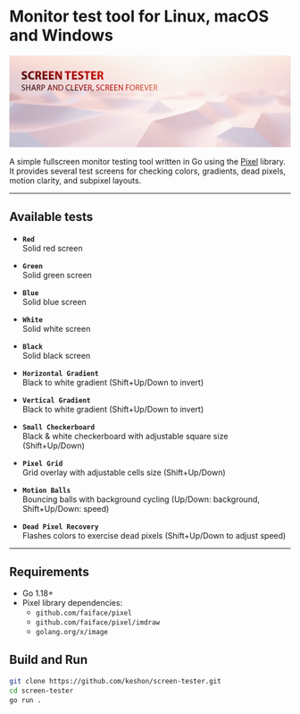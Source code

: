 # Monitor test tool for Linux, macOS and Windows

![Screen Tester Banner](./assets/banner.png)

A simple fullscreen monitor testing tool written in Go using the [Pixel](https://github.com/faiface/pixel) library.  
It provides several test screens for checking colors, gradients, dead pixels, motion clarity, and subpixel layouts.

---

## Available tests
* **`Red`**  
  Solid red screen

* **`Green`**  
  Solid green screen

* **`Blue`**  
  Solid blue screen

* **`White`**  
  Solid white screen

* **`Black`**  
  Solid black screen

* **`Horizontal Gradient`**  
  Black to white gradient (Shift+Up/Down to invert)

* **`Vertical Gradient`**  
  Black to white gradient (Shift+Up/Down to invert)

* **`Small Checkerboard`**  
  Black & white checkerboard with adjustable square size (Shift+Up/Down)

* **`Pixel Grid`**  
  Grid overlay with adjustable cells size (Shift+Up/Down)

* **`Motion Balls`**  
  Bouncing balls with background cycling (Up/Down: background, Shift+Up/Down: speed)

* **`Dead Pixel Recovery`**  
  Flashes colors to exercise dead pixels (Shift+Up/Down to adjust speed)


---

## Requirements

- Go 1.18+  
- Pixel library dependencies:
  - `github.com/faiface/pixel`
  - `github.com/faiface/pixel/imdraw`
  - `golang.org/x/image`

## Build and Run

```bash
git clone https://github.com/keshon/screen-tester.git
cd screen-tester
go run .
